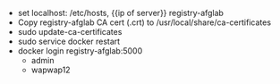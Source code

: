 
* set localhost: /etc/hosts, {{ip of server}} registry-afglab
* Copy registry-afglab CA cert (.crt) to /usr/local/share/ca-certificates
* sudo update-ca-certificates
* sudo service docker restart
* docker login registry-afglab:5000
	* admin
	* wapwap12